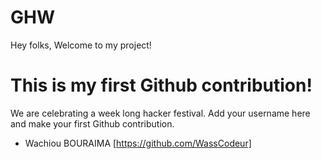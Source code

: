 # GHW

Hey folks,
Welcome to my project!

# This is my first Github contribution!

We are celebrating a week long hacker festival. Add your username here and make your first Github contribution.

- Wachiou BOURAIMA [https://github.com/WassCodeur]
